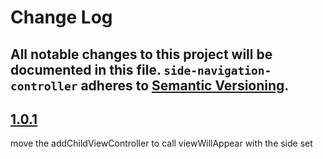 # Change Log

All notable changes to this project will be documented in this file.
`side-navigation-controller` adheres to [Semantic Versioning](http://semver.org/).
---

## [1.0.1](https://github.com/Digipolitan/side-navigation-controller/releases/tag/v1.0.1)

move the addChildViewController to call viewWillAppear with the side set

